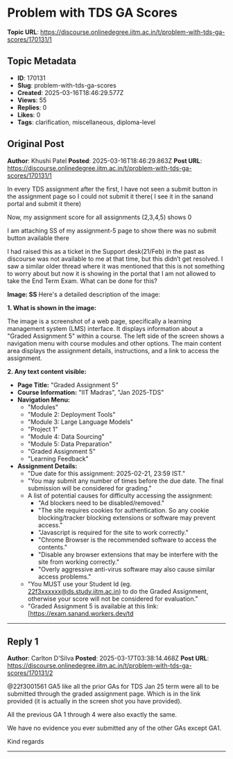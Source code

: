 # Problem with TDS GA Scores

**Topic URL**: https://discourse.onlinedegree.iitm.ac.in/t/problem-with-tds-ga-scores/170131/1

## Topic Metadata
- **ID**: 170131
- **Slug**: problem-with-tds-ga-scores
- **Created**: 2025-03-16T18:46:29.577Z
- **Views**: 55
- **Replies**: 0
- **Likes**: 0
- **Tags**: clarification, miscellaneous, diploma-level

## Original Post
**Author**: Khushi Patel
**Posted**: 2025-03-16T18:46:29.863Z
**Post URL**: https://discourse.onlinedegree.iitm.ac.in/t/problem-with-tds-ga-scores/170131/1

In every TDS assignment after the first, I have not seen a submit button in the assignment page so I could not submit it there( I see it in the sanand portal and submit it there)

Now, my assignment score for all assignments (2,3,4,5) shows 0

I am attaching SS of my assignment-5 page to show there was no submit button available there

I had raised this as a ticket in the Support desk(21/Feb) in the past as discourse was not available to me at that time, but this didn’t get resolved. I saw a similar older thread where it was mentioned that this is not something to worry about but now it is showing in the portal that I am not allowed to take the End Term Exam. What can be done for this?

**Image: SS**
Here's a detailed description of the image:

**1. What is shown in the image:**

The image is a screenshot of a web page, specifically a learning management system (LMS) interface. It displays information about a "Graded Assignment 5" within a course. The left side of the screen shows a navigation menu with course modules and other options. The main content area displays the assignment details, instructions, and a link to access the assignment.

**2. Any text content visible:**

*   **Page Title:** "Graded Assignment 5"
*   **Course Information:** "IIT Madras", "Jan 2025-TDS"
*   **Navigation Menu:**
    *   "Modules"
    *   "Module 2: Deployment Tools"
    *   "Module 3: Large Language Models"
    *   "Project 1"
    *   "Module 4: Data Sourcing"
    *   "Module 5: Data Preparation"
    *   "Graded Assignment 5"
    *   "Learning Feedback"
*   **Assignment Details:**
    *   "Due date for this assignment: 2025-02-21, 23:59 IST."
    *   "You may submit any number of times before the due date. The final submission will be considered for grading."
    *   A list of potential causes for difficulty accessing the assignment:
        *   "Ad blockers need to be disabled/removed."
        *   "The site requires cookies for authentication. So any cookie blocking/tracker blocking extensions or software may prevent access."
        *   "Javascript is required for the site to work correctly."
        *   "Chrome Browser is the recommended software to access the contents."
        *   "Disable any browser extensions that may be interfere with the site from working correctly."
        *   "Overly aggressive anti-virus software may also cause similar access problems."
    *   "You MUST use your Student Id (eg. 22f3xxxxxx@ds.study.iitm.ac.in) to do the Graded Assignment, otherwise your score will not be considered for evaluation."
    *   "Graded Assignment 5 is available at this link: [https://exam.sanand.workers.dev/td

---

## Reply 1
**Author**: Carlton D'Silva
**Posted**: 2025-03-17T03:38:14.468Z
**Post URL**: https://discourse.onlinedegree.iitm.ac.in/t/problem-with-tds-ga-scores/170131/2

@22f3001561 GA5 like all the prior GAs for TDS Jan 25 term were all to be submitted through the graded assignment page. Which is in the link provided (it is actually in the screen shot you have provided).

All the previous GA 1 through 4 were also exactly the same.

We have no evidence you ever submitted any of the other GAs except GA1.

Kind regards

---
